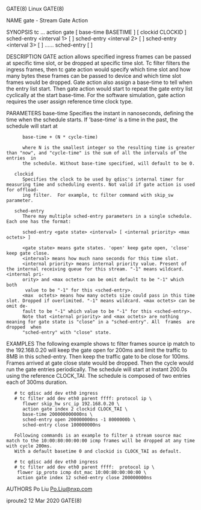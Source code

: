 GATE(8)									     Linux								       GATE(8)

NAME
       gate - Stream Gate Action

SYNOPSIS
       tc  ...	action gate
	       [ base-time BASETIME ] [ clockid CLOCKID ]
	       sched-entry <gate state> <interval 1> [ <internal priority> <max octets> ]
	       sched-entry <gate state> <interval 2> [ <internal priority> <max octets> ]
	       sched-entry <gate state> <interval 3> [ <internal priority> <max octets> ]
	       ......
	       sched-entry <gate state> <interval N> [ <internal priority> <max octets> ]

DESCRIPTION
       GATE  action  allows  specified	ingress frames can be passed at specific time slot, or be dropped at specific time slot. Tc filter filters the ingress
       frames, then tc gate action would specify which time slot and how many bytes these frames can be passed to device and which time slot frames  would  be
       dropped.	 Gate action also assign a base-time to tell when the entry list start.	 Then gate action would start to repeat the gate entry list cyclically
       at the start base-time.	For the software simulation, gate action requires the user assign reference time clock type.

PARAMETERS
       base-time
	      Specifies	 the instant in nanoseconds, defining the time when the schedule starts. If 'base-time' is a time in the past, the schedule will start
	      at

	      base-time + (N * cycle-time)

	      where N is the smallest integer so the resulting time is greater than "now", and "cycle-time" is the sum of all the intervals of the entries  in
	      the schedule. Without base-time specified, will default to be 0.

       clockid
	      Specifies the clock to be used by qdisc's internal timer for measuring time and scheduling events. Not valid if gate action is used for offload‐
	      ing filter.  For example, tc filter command with skip_sw parameter.

       sched-entry
	      There may multiple sched-entry parameters in a single schedule. Each one has the format:

	      sched-entry <gate state> <interval> [ <internal priority> <max octets> ]

	      <gate state> means gate states. 'open' keep gate open, 'close' keep gate close.
	      <interval> means how much nano seconds for this time slot.
	      <internal priority> means internal priority value. Present of the internal receiving queue for this stream. "-1" means wildcard.	<internal pri‐
	      ority> and <max octets> can be omit default to be "-1" which both
	       value to be "-1" for this <sched-entry>.
	      <max  octets> means how many octets size could pass in this time slot. Dropped if overlimited. "-1" means wildcard. <max octets> can be omit de‐
	      fault to be "-1" which value to be "-1" for this <sched-entry>.
	      Note that <internal priority> and <max octets> are nothing meaning for gate state is "close" in a "sched-entry". All  frames  are	 dropped  when
	      "sched-entry" with "close" state.

EXAMPLES
       The following example shows tc filter frames source ip match to the 192.168.0.20 will keep the gate open for 200ms and limit the traffic to 8MB in this
       sched-entry.  Then keep the traffic gate to be close for 100ms.	Frames arrived at gate close state would be dropped. Then the cycle would run the gate
       entries periodically. The schedule will start at instant 200.0s using the reference CLOCK_TAI. The schedule is composed of two entries  each  of	 300ms
       duration.

       # tc qdisc add dev eth0 ingress
       # tc filter add dev eth0 parent ffff: protocol ip \
		  flower skip_hw src_ip 192.168.0.20 \
		  action gate index 2 clockid CLOCK_TAI \
		  base-time 200000000000ns \
		  sched-entry open 200000000ns -1 8000000b \
		  sched-entry close 100000000ns

       Following commands is an example to filter a stream source mac match to the 10:00:80:00:00:00 icmp frames will be dropped at any time with cycle 200ms.
       With a default basetime 0 and clockid is CLOCK_TAI as default.

       # tc qdisc add dev eth0 ingress
       # tc filter add dev eth0 parent ffff:  protocol ip \
	    flower ip_proto icmp dst_mac 10:00:80:00:00:00 \
	    action gate index 12 sched-entry close 200000000ns

AUTHORS
       Po Liu <Po.Liu@nxp.com>

iproute2								  12 Mar 2020								       GATE(8)
